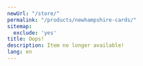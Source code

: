 ```yaml
---
newUrl: "/store/"
permalink: "/products/newhampshire-cards/"
sitemap:
  exclude: 'yes'
title: Oops!
description: Item no longer available!
lang: en
---
```

